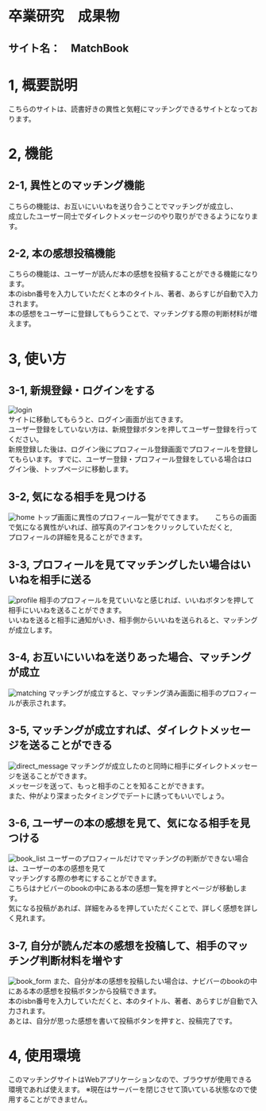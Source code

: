 #  卒業研究　成果物  
##  サイト名：　MatchBook  
#  1, 概要説明
こちらのサイトは、読書好きの異性と気軽にマッチングできるサイトとなっております。　　
#  2, 機能  
## 2-1, 異性とのマッチング機能  
こちらの機能は、お互いにいいねを送り合うことでマッチングが成立し、  
成立したユーザー同士でダイレクトメッセージのやり取りができるようになります。
## 2-2, 本の感想投稿機能  
こちらの機能は、ユーザーが読んだ本の感想を投稿することができる機能になります。  
本のisbn番号を入力していただくと本のタイトル、著者、あらすじが自動で入力されます。  
本の感想をユーザーに登録してもらうことで、マッチングする際の判断材料が増えます。  
#  3, 使い方  
## 3-1, 新規登録・ログインをする
![login](readme/img/login.png)  
サイトに移動してもらうと、ログイン画面が出てきます。  
ユーザー登録をしていない方は、新規登録ボタンを押してユーザー登録を行ってください。  
新規登録した後は、ログイン後にプロフィール登録画面でプロフィールを登録してもらいます。
すでに、ユーザー登録・プロフィール登録をしている場合はログイン後、トップページに移動します。  

## 3-2, 気になる相手を見つける
![home](readme/img/home.png)
トップ画面に異性のプロフィール一覧がでてきます。　　
こちらの画面で気になる異性がいれば、顔写真のアイコンをクリックしていただくと,  
プロフィールの詳細を見ることができます。  

## 3-3, プロフィールを見てマッチングしたい場合はいいねを相手に送る
![profile](readme/img/profile.png)
相手のプロフィールを見ていいなと感じれば、いいねボタンを押して相手にいいねを送ることができます。  
いいねを送ると相手に通知がいき、相手側からいいねを送られると、マッチングが成立します。  

## 3-4, お互いにいいねを送りあった場合、マッチングが成立
![matching](readme/img/matching.png)
マッチングが成立すると、マッチング済み画面に相手のプロフィールが表示されます。  

## 3-5, マッチングが成立すれば、ダイレクトメッセージを送ることができる
![direct_message](readme/img/directmessage.png)
マッチングが成立したのと同時に相手にダイレクトメッセージを送ることができます。  
メッセージを送って、もっと相手のことを知ることができます。  
また、仲がより深まったタイミングでデートに誘ってもいいでしょう。  

## 3-6, ユーザーの本の感想を見て、気になる相手を見つける
![book_list](readme/img/book_list.png)
ユーザーのプロフィールだけでマッチングの判断ができない場合は、ユーザーの本の感想を見て  
マッチングする際の参考にすることができます。  
こちらはナビバーのbookの中にある本の感想一覧を押すとページが移動します。  
気になる投稿があれば、詳細をみるを押していただくことで、詳しく感想を詳しく見れます。  

## 3-7, 自分が読んだ本の感想を投稿して、相手のマッチング判断材料を増やす
![book_form](readme/img/book_form.png)
また、自分が本の感想を投稿したい場合は、ナビバーのbookの中にある本の感想を投稿ボタンから投稿できます。  
本のisbn番号を入力していただくと、本のタイトル、著者、あらすじが自動で入力されます。  
あとは、自分が思った感想を書いて投稿ボタンを押すと、投稿完了です。  

#  4, 使用環境  
このマッチングサイトはWebアプリケーションなので、ブラウザが使用できる環境であれば使えます。
※現在はサーバーを閉じさせて頂いている状態なので使用することができません。
#  
